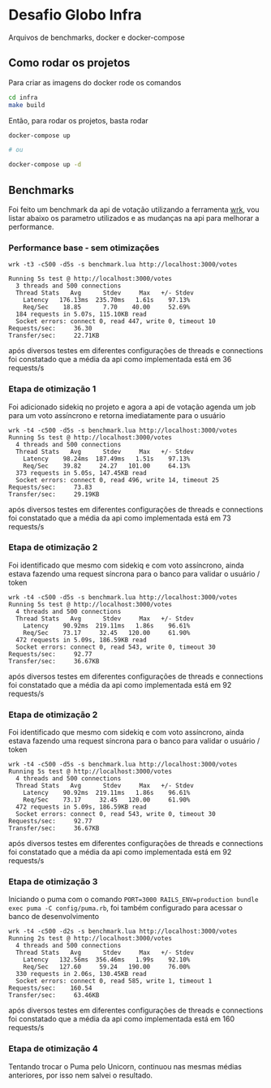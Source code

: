 # Desafio Globo Infra

Arquivos de benchmarks, docker e docker-compose

## Como rodar os projetos

Para criar as imagens do docker rode os comandos

```bash
cd infra
make build
```

Então, para rodar os projetos, basta rodar

```bash
docker-compose up

# ou 

docker-compose up -d
```

## Benchmarks

Foi feito um benchmark da api de votação utilizando a ferramenta [wrk](https://github.com/wg/wrk), vou listar abaixo os parametro utilizados e as mudanças na api para melhorar a performance.

### Performance base - sem otimizações

```
wrk -t3 -c500 -d5s -s benchmark.lua http://localhost:3000/votes

Running 5s test @ http://localhost:3000/votes
  3 threads and 500 connections
  Thread Stats   Avg      Stdev     Max   +/- Stdev
    Latency   176.13ms  235.70ms   1.61s    97.13%
    Req/Sec    18.85      7.70    40.00     52.69%
  184 requests in 5.07s, 115.10KB read
  Socket errors: connect 0, read 447, write 0, timeout 10
Requests/sec:     36.30
Transfer/sec:     22.71KB
```

após diversos testes em diferentes configurações de threads e connections foi constatado que a média da api como implementada está em 36 requests/s

### Etapa de otimização 1

Foi adicionado sidekiq no projeto e agora a api de votação agenda um job para um voto assíncrono e retorna imediatamente para o usuário

```
wrk -t4 -c500 -d5s -s benchmark.lua http://localhost:3000/votes
Running 5s test @ http://localhost:3000/votes
  4 threads and 500 connections
  Thread Stats   Avg      Stdev     Max   +/- Stdev
    Latency    98.24ms  187.49ms   1.51s    97.13%
    Req/Sec    39.82     24.27   101.00     64.13%
  373 requests in 5.05s, 147.45KB read
  Socket errors: connect 0, read 496, write 14, timeout 25
Requests/sec:     73.83
Transfer/sec:     29.19KB
```

após diversos testes em diferentes configurações de threads e connections foi constatado que a média da api como implementada está em 73 requests/s

### Etapa de otimização 2

Foi identificado que mesmo com sidekiq e com voto assíncrono, ainda estava fazendo uma request síncrona para o banco para validar o usuário / token

```
wrk -t4 -c500 -d5s -s benchmark.lua http://localhost:3000/votes
Running 5s test @ http://localhost:3000/votes
  4 threads and 500 connections
  Thread Stats   Avg      Stdev     Max   +/- Stdev
    Latency    90.92ms  219.11ms   1.86s    96.61%
    Req/Sec    73.17     32.45   120.00     61.90%
  472 requests in 5.09s, 186.59KB read
  Socket errors: connect 0, read 543, write 0, timeout 30
Requests/sec:     92.77
Transfer/sec:     36.67KB
```

após diversos testes em diferentes configurações de threads e connections foi constatado que a média da api como implementada está em 92 requests/s

### Etapa de otimização 2

Foi identificado que mesmo com sidekiq e com voto assíncrono, ainda estava fazendo uma request síncrona para o banco para validar o usuário / token

```
wrk -t4 -c500 -d5s -s benchmark.lua http://localhost:3000/votes
Running 5s test @ http://localhost:3000/votes
  4 threads and 500 connections
  Thread Stats   Avg      Stdev     Max   +/- Stdev
    Latency    90.92ms  219.11ms   1.86s    96.61%
    Req/Sec    73.17     32.45   120.00     61.90%
  472 requests in 5.09s, 186.59KB read
  Socket errors: connect 0, read 543, write 0, timeout 30
Requests/sec:     92.77
Transfer/sec:     36.67KB
```

após diversos testes em diferentes configurações de threads e connections foi constatado que a média da api como implementada está em 92 requests/s


### Etapa de otimização 3

Iniciando o puma com o comando `PORT=3000 RAILS_ENV=production bundle exec puma -C config/puma.rb`, foi também configurado para acessar o banco de desenvolvimento

```
wrk -t4 -c500 -d2s -s benchmark.lua http://localhost:3000/votes
Running 2s test @ http://localhost:3000/votes
  4 threads and 500 connections
  Thread Stats   Avg      Stdev     Max   +/- Stdev
    Latency   132.56ms  356.46ms   1.99s    92.10%
    Req/Sec   127.60     59.24   190.00     76.00%
  330 requests in 2.06s, 130.45KB read
  Socket errors: connect 0, read 585, write 1, timeout 1
Requests/sec:    160.54
Transfer/sec:     63.46KB
```

após diversos testes em diferentes configurações de threads e connections foi constatado que a média da api como implementada está em 160 requests/s


### Etapa de otimização 4

Tentando trocar o Puma pelo Unicorn, continuou nas mesmas médias anteriores, por isso nem salvei o resultado.

